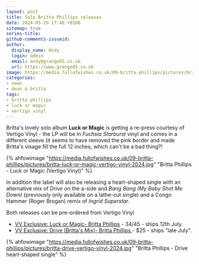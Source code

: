 ```yaml
---
layout: post
title: Solo Britta Phillips releases
date: 2024-05-29 17:46 +0100
sitemap: true
series-title:
github-comments-issueid:
author:
  display_name: Andy
  login: admin
  email: andy@grange85.co.uk
  url: https://www.grange85.co.uk
image: https://media.fullofwishes.co.uk/09-britta-phillips/pictures/britta-luck-or-magic-vertigo-vinyl-2024.jpg
categories:
- news
- dean & britta
tags:
- britta phillips
- luck or magic
- vertigo vinyl
---
```

Britta's lovely solo album **Luck or Magic** is getting a re-press courtesy of Vertigo Vinyl - the LP will be in _Fuchsia Starburst_ vinyl and comes in a different sleeve (it seems to have removed the pink border and made Britta's visage fill the full 12 inches, which can't be a bad thing?!

{% ahfowimage "https://media.fullofwishes.co.uk/09-britta-phillips/pictures/britta-luck-or-magic-vertigo-vinyl-2024.jpg" "Britta Phillips - Luck or Magic (Vertigo Vinyl)" %}

In addition the label will also be releasing a heart-shaped single with an alternative mix of _Drive_ on the a-side and _Bang Bang (My Baby Shot Me Down)_ (previously only available on a lathe-cut single) and a Congo Hammer (Roger Brogan) remix of _Ingrid Superstar_.

Both releases can be pre-ordered from Vertigo Vinyl

- [VV Exclusive: Luck or Magic- Britta Phillips](https://vertigovinyl.com/store/p/vv-exclusive-luck-or-magic-britta-phillips) - $34/$45 - ships 12th July.
- [VV Exclusive: Drive (Britta's Mix)- Britta Phillips ](https://vertigovinyl.com/store/p/vv-32) - $25 - ships "late July".

{% ahfowimage "https://media.fullofwishes.co.uk/09-britta-phillips/pictures/britta-drive-vertigo-vinyl-2024.jpg" "Britta Phillips - Drive heart-shaped single" %}
